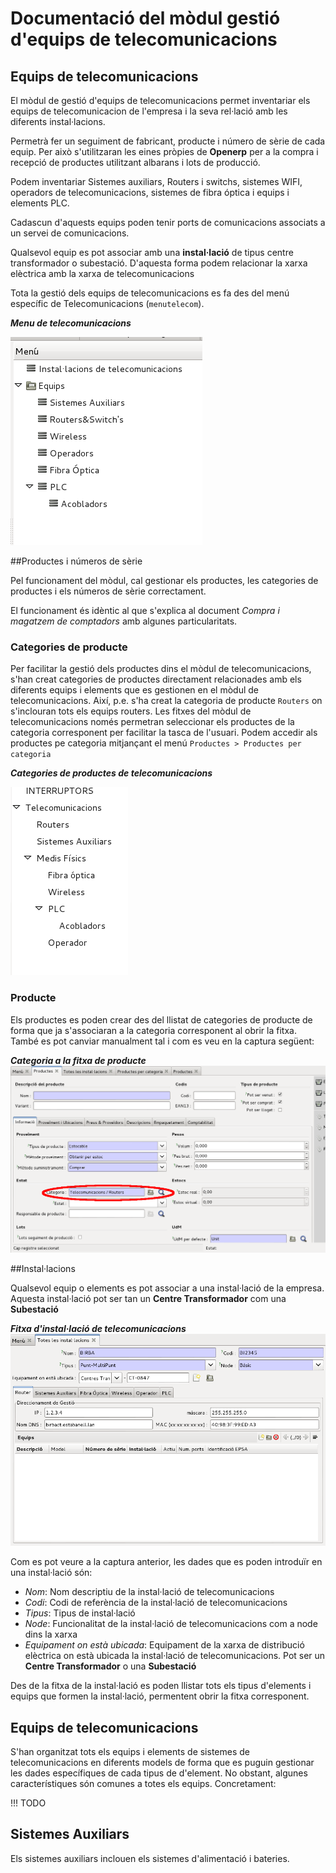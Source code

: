 # Documentació del mòdul gestió d'equips de telecomunicacions

## Equips de telecomunicacions

El mòdul de gestió d'equips de telecomunicacions permet inventariar els equips
de telecomunicacion de l'empresa i la seva rel·lació amb les diferents
instal·lacions.

Permetrà fer un seguiment de fabricant, producte i número de sèrie de cada
equip. Per això s'utilitzaran les eines pròpies de **Openerp** per a la compra
i recepció de productes utilitzant albarans i lots de producció.

Podem inventariar Sistemes auxiliars, Routers i switchs, sistemes WIFI,
operadors de telecomunicacions, sistemes de fibra óptica i equips i elements
PLC.

Cadascun d'aquests equips poden tenir ports de comunicacions associats a un
servei de comunicacions.

Qualsevol equip es pot associar amb una **instal·lació** de tipus centre
transformador o subestació. D'aquesta forma podem relacionar la xarxa elèctrica
amb la xarxa de telecomunicacions

Tota la gestió dels equips de telecomunicacions es fa des del menú específic de
Telecomunicacions (`menutelecom`).

**_Menu de telecomunicacions_**

![](_static/telecom/MenuTelecomunicacions.png)


##Productes i números de sèrie

Pel funcionament del mòdul, cal gestionar els productes, les categories de
productes i els números de sèrie correctament.

El funcionament és idèntic al que s'explica al document _Compra i magatzem de
comptadors_ amb algunes particularitats.

### Categories de producte

Per facilitar la gestió dels productes dins el mòdul de telecomunicacions, s'han
creat categories de productes directament relacionades amb els diferents equips
i elements que es gestionen en el mòdul de telecomunicacions. Així, p.e. s'ha
creat la categoria de producte `Routers` on s'inclouran tots els equips routers.
Les fitxes del mòdul de telecomunicacions només permetran seleccionar els
productes de la categoria corresponent per facilitar la tasca de l'usuari.
Podem accedir als productes pe categoria mitjançant el menú
`Productes > Productes per categoria`

**_Categories de productes de telecomunicacions_**

![](_static/telecom/ArbreCategoriesProducte.png)

### Producte

Els productes es poden crear des del llistat de categories de producte de forma
que ja s'associaran a la categoria corresponent al obrir la fitxa. També es pot
canviar manualment tal i com es veu en la captura següent:

**_Categoria a la fitxa de producte_**
![](_static/telecom/CategoriaFitxaProducte.png)


##Instal·lacions

Qualsevol equip o elements es pot associar a una instal·lació de la empresa.
Aquesta instal·lació pot ser tan un **Centre Transformador** com una
**Subestació**

**_Fitxa d'instal·lació de telecomunicacions_**
![](_static/telecom/Installacions.png)



Com es pot veure a la captura anterior, les dades que es poden introduïr en una
instal·lació són:

 * _Nom_: Nom descriptiu de la instal·lació de telecomunicacions
 * _Codi_: Codi de referència de la instal·lació de telecomunicacions
 * _Tipus_: Tipus de instal·lació
 * _Node_: Funcionalitat de la instal·lació de telecomunicacions com a node
   dins la xarxa
 * _Equipament on està ubicada_: Equipament de la xarxa de distribució
   elèctrica on està ubicada la instal·lació de telecomunicacions. Pot ser un
   **Centre Transformador** o una **Subestació**

Des de la fitxa de la instal·lació es poden llistar tots els tipus d'elements i
equips que formen la instal·lació, permentent obrir la fitxa corresponent.


## Equips de telecomunicacions

S'han organitzat tots els equips i elements de sistemes de telecomunicacions en
diferents models de forma que es puguin gestionar les dades específiques de cada
tipus de d'element. No obstant, algunes característiques són comunes a totes
els equips. Concretament:

!!! TODO

## Sistemes Auxiliars

Els sistemes auxiliars inclouen els sistemes d'alimentació i bateries.
